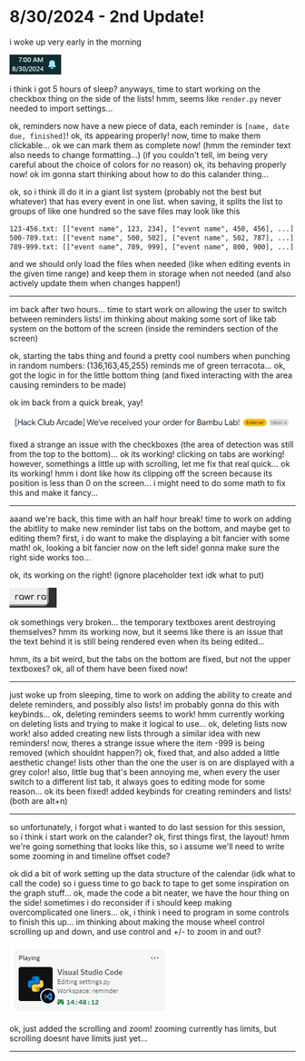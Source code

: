 # 8/30/2024 - 2nd Update!

i woke up very early in the morning

![uh](</updatelogs/images/082024/08302024 - 1.png>)

i think i got 5 hours of sleep? anyways, time to start working on the checkbox thing on the side of the lists! hmm, seems like `render.py` never needed to import settings...

ok, reminders now have a new piece of data, each reminder is `[name, date due, finished]`! ok, its appearing properly! now, time to make them clickable... ok we can mark them as complete now! (hmm the reminder text also needs to change formatting...) (if you couldn't tell, im being very careful about the choice of colors for no reason) ok, its behaving properly now! ok im gonna start thinking about how to do this calander thing...

ok, so i think ill do it in a giant list system (probably not the best but whatever) that has every event in one list. when saving, it splits the list to groups of like one hundred so the save files may look like this
```
123-456.txt: [["event name", 123, 234], ["event name", 450, 456], ...]
500-789.txt: [["event name", 500, 502], ["event name", 502, 787], ...]
789-999.txt: [["event name", 789, 999], ["event name", 800, 900], ...]
```
and we should only load the files when needed (like when editing events in the given time range) and keep them in storage when not needed (and also actively update them when changes happen!)

---

im back after two hours... time to start work on allowing the user to switch between reminders lists! im thinking about making some sort of like tab system on the bottom of the screen (inside the reminders section of the screen)

ok, starting the tabs thing and found a pretty cool numbers when punching in random numbers: (136,163,45,255) reminds me of green terracota... ok, got the logic in for the little bottom thing (and fixed interacting with the area causing reminders to be made)

ok im back from a quick break, yay!

![yippee](</updatelogs/images/082024/08302024 - 2.png>)

fixed a strange an issue with the checkboxes (the area of detection was still from the top to the bottom)... ok its working! clicking on tabs are working! however, somethings a little up with scrolling, let me fix that real quick... ok its working! hmm i dont like how its clipping off the screen because its position is less than 0 on the screen... i might need to do some math to fix this and make it fancy...

---

aaand we're back, this time with an half hour break! time to work on adding the abitlity to make new reminder list tabs on the bottom, and maybe get to editing them? first, i do want to make the displaying a bit fancier with some math! ok, looking a bit fancier now on the left side! gonna make sure the right side works too...

ok, its working on the right! (ignore placeholder text idk what to put)

![rawr](</updatelogs/images/082024/08302024 - 3.png>)

ok somethings very broken... the temporary textboxes arent destroying themselves? hmm its working now, but it seems like there is an issue that the text behind it is still being rendered even when its being edited...

hmm, its a bit weird, but the tabs on the bottom are fixed, but not the upper textboxes? ok, all of them have been fixed now!

---

just woke up from sleeping, time to work on adding the ability to create and delete reminders, and possibly also lists! im probably gonna do this with keybinds... ok, deleting reminders seems to work! hmm currently working on deleting lists and trying to make it logical to use... ok, deleting lists now work! also added creating new lists through a similar idea with new reminders! now, theres a strange issue where the item -999 is being removed (which shouldnt happen?) ok, fixed that, and also added a little aesthetic change! lists other than the one the user is on are displayed with a grey color! also, little bug that's been annoying me, when every the user switch to a different list tab, it always goes to editing mode for some reason... ok its been fixed! added keybinds for creating reminders and lists! (both are alt+n)

---

so unfortunately, i forgot what i wanted to do last session for this session, so i think i start work on the calander? ok, first things first, the layout! hmm we're going something that looks like this, so i assume we'll need to write some zooming in and timeline offset code?

ok did a bit of work setting up the data structure of the calendar (idk what to call the code) so i guess time to go back to tape to get some inspiration on the graph stuff... ok, made the code a bit neater, we have the hour thing on the side! sometimes i do reconsider if i should keep making overcomplicated one liners... ok, i think i need to program in some controls to finish this up... im thinking about making the mouse wheel control scrolling up and down, and use control and +/- to zoom in and out?

![waw](</updatelogs/images/082024/08302024 - 4.png>)

ok, just added the scrolling and zoom! zooming currently has limits, but scrolling doesnt have limits just yet...

---